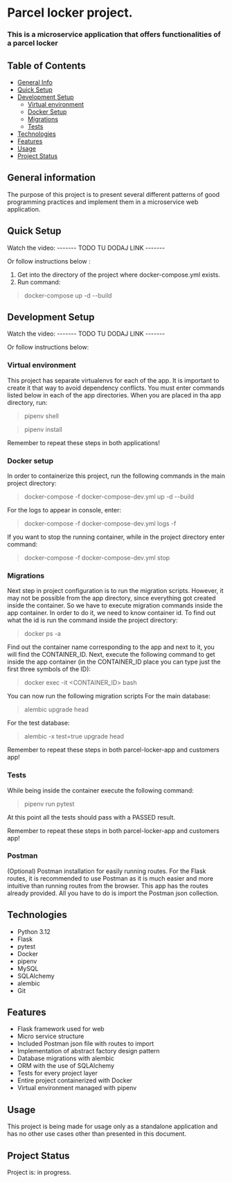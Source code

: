# Parcel locker project.
### This is a microservice application that offers functionalities of a parcel locker


## Table of Contents

* [General Info](#general-information)
* [Quick Setup](#quick-setup)
* [Development Setup](#development-setup)
  * [Virtual environment](#virtual-environment)
  * [Docker Setup](#docker-setup)
  * [Migrations](#migrations)
  * [Tests](#tests)
* [Technologies](#technologies)
* [Features](#features)
* [Usage](#usage)
* [Project Status](#project-status)


## General information
The purpose of this project is to present several
different patterns of good programming practices and
implement them in a microservice web application.

## Quick Setup
Watch the video:
------- TODO TU DODAJ LINK -------

Or follow instructions below :
  1. Get into the directory of the project where docker-compose.yml exists.
  2. Run command:
  > docker-compose up -d --build


## Development Setup
Watch the video:
------- TODO TU DODAJ LINK -------

Or follow instructions below:

### Virtual environment
This project has separate virtualenvs for each of the app.
It is important to create it that way to avoid dependency conflicts.
You must enter commands listed below in each of the app directories.
When you are placed in tha app directory, run:

> pipenv shell

> pipenv install

Remember to repeat these steps in both applications!


### Docker setup
In order to containerize this project, run the 
following commands in the main project directory:

> docker-compose -f docker-compose-dev.yml up -d --build

For the logs to appear in console, enter:

> docker-compose -f docker-compose-dev.yml logs -f

If you want to stop the running container, while in the project directory
enter command:

> docker-compose -f docker-compose-dev.yml stop


### Migrations
Next step in project configuration is to run the migration scripts.
However, it may not be possible from the app directory, since everything
got created inside the container. So we have to execute migration commands
inside the app container. In order to do it, we need to know
container id. To find out what the id is run the command inside the project
directory:

> docker ps -a

Find out the container name corresponding to the app and next to it,
you will find the CONTAINER_ID. Next, execute the following command to get inside 
the app container (in the CONTAINER_ID place you can type just the first
three symbols of the ID):

> docker exec -it <CONTAINER_ID> bash

You can now run the following migration scripts 
For the main database:

> alembic upgrade head

For the test database:

> alembic -x test=true upgrade head

Remember to repeat these steps in both parcel-locker-app and customers app!

### Tests
While being inside the container execute the following command:
> pipenv run pytest

At this point all the tests should pass with a PASSED result.

Remember to repeat these steps in both parcel-locker-app and customers app!

### Postman
(Optional) Postman installation for easily running routes.
For the Flask routes, it is recommended to use Postman as it is much
easier and more intuitive than running routes from the browser.
This app has the routes already provided. All you have to do is import
the Postman json collection.


## Technologies
- Python 3.12
- Flask
- pytest
- Docker
- pipenv
- MySQL
- SQLAlchemy
- alembic
- Git

## Features
- Flask framework used for web
- Micro service structure
- Included Postman json file with routes to import
- Implementation of abstract factory design pattern
- Database migrations with alembic
- ORM with the use of SQLAlchemy
- Tests for every project layer
- Entire project containerized with Docker
- Virtual environment managed with pipenv

## Usage
This project is being made for usage only as a standalone application 
and has no other use cases other than presented in this document.

## Project Status
Project is: in progress.
